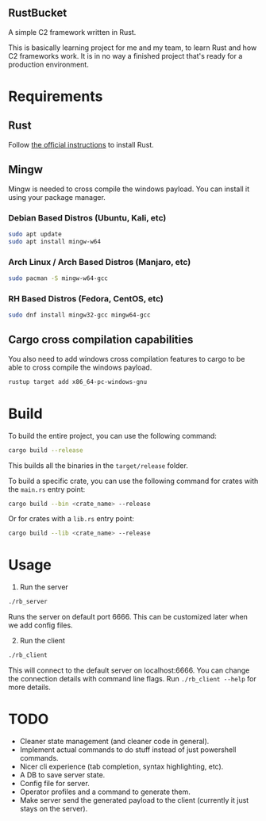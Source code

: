 RustBucket
---

A simple C2 framework written in Rust.

This is basically learning project for me and my team, to learn Rust and how C2 frameworks work. It is in no way a finished project that's ready for a production environment.

# Requirements

## Rust

Follow [the official instructions](https://www.rust-lang.org/tools/install) to install Rust.

## Mingw

Mingw is needed to cross compile the windows payload. You can install it using your package manager.

### Debian Based Distros (Ubuntu, Kali, etc)

```bash
sudo apt update
sudo apt install mingw-w64
```


### Arch Linux / Arch Based Distros (Manjaro, etc)

```bash
sudo pacman -S mingw-w64-gcc
```

### RH Based Distros (Fedora, CentOS, etc)

```bash
sudo dnf install mingw32-gcc mingw64-gcc
```

## Cargo cross compilation capabilities

You also need to add windows cross compilation features to cargo to be able to cross compile the windows payload.

```bash
rustup target add x86_64-pc-windows-gnu
```

# Build

To build the entire project, you can use the following command:

```bash
cargo build --release
```

This builds all the binaries in the `target/release` folder.


To build a specific crate, you can use the following command for crates with the `main.rs` entry point:

```bash
cargo build --bin <crate_name> --release
```

Or for crates with a `lib.rs` entry point:

```bash
cargo build --lib <crate_name> --release
```

# Usage

1. Run the server

```bash
./rb_server
```

Runs the server on default port 6666. This can be customized later when we add config files.

2. Run the client

```bash
./rb_client
```

This will connect to the default server on localhost:6666. You can change the connection details with command line flags. Run `./rb_client --help` for more details.


# TODO

- Cleaner state management (and cleaner code in general).
- Implement actual commands to do stuff instead of just powershell commands.
- Nicer cli experience (tab completion, syntax highlighting, etc).
- A DB to save server state.
- Config file for server.
- Operator profiles and a command to generate them.
- Make server send the generated payload to the client (currently it just stays on the server).
